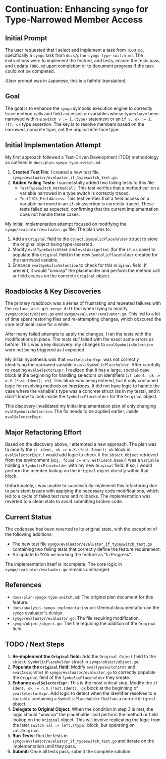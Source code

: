 # Continuation: Enhancing `symgo` for Type-Narrowed Member Access

## Initial Prompt

The user requested that I select and implement a task from `TODO.md`, specifically a `symgo` task from `docs/plan-symgo-type-switch.md`. The instructions were to implement the feature, add tests, ensure the tests pass, and update `TODO.md` upon completion or to document progress if the task could not be completed.

(User prompt was in Japanese, this is a faithful translation).

## Goal

The goal is to enhance the `symgo` symbolic execution engine to correctly trace method calls and field accesses on variables whose types have been narrowed within a `switch v := i.(type)` statement or an `if v, ok := i.(T); ok` type assertion. The key is to resolve members based on the narrowed, concrete type, not the original interface type.

## Initial Implementation Attempt

My first approach followed a Test-Driven Development (TDD) methodology as outlined in `docs/plan-symgo-type-switch.md`.

1.  **Created Test File:** I created a new test file, `symgo/evaluator/evaluator_if_typeswitch_test.go`.
2.  **Added Failing Tests:** I successfully added two failing tests to this file:
    *   `TestTypeSwitch_MethodCall`: This test verifies that a method call on a variable narrowed in a type switch is correctly traced.
    *   `TestIfOk_FieldAccess`: This test verifies that a field access on a variable narrowed in an `if-ok` assertion is correctly traced.
    These tests failed as expected, confirming that the current implementation does not handle these cases.

My initial implementation attempt focused on modifying the `symgo/evaluator/evaluator.go` file. The plan was to:
1.  Add an `Original` field to the `object.SymbolicPlaceholder` struct to store the original object being type-asserted.
2.  Modify `evalTypeSwitchStmt` and `evalAssignStmt` (for the `if-ok` case) to populate this `Original` field in the new `SymbolicPlaceholder` created for the narrowed variable.
3.  Enhance `evalSymbolicSelection` to check for this `Original` field. If present, it would "unwrap" the placeholder and perform the method call or field access on the concrete `Original` object.

## Roadblocks & Key Discoveries

The primary roadblock was a series of frustrating and repeated failures with the `replace_with_git_merge_diff` tool when trying to modify `symgo/object/object.go` and `symgo/evaluator/evaluator.go`. This led to a lot of time spent restoring files and re-attempting changes, which obscured the core technical issue for a while.

After many failed attempts to apply the changes, I ran the tests with the modifications in place. The tests *still* failed with the exact same errors as before. This was a key discovery: my changes to `evalSymbolicSelection` were not being triggered as I expected.

My initial hypothesis was that `evalSelectorExpr` was not correctly identifying the narrowed variable `v` as a `SymbolicPlaceholder`. After carefully re-reading `evalSelectorExpr`, I realized that it has a large, special-case block at the beginning for handling selectors on identifiers (`if ident, ok := n.X.(*ast.Ident); ok`). This block was being entered, but it only contained logic for resolving methods on *interfaces*. It did not have logic to handle the case where the variable's type was a concrete struct (as in my tests), and it didn't know to look inside the `SymbolicPlaceholder` for the `Original` object.

This discovery invalidated my initial implementation plan of only changing `evalSymbolicSelection`. The fix needs to be applied earlier, inside `evalSelectorExpr`.

## Major Refactoring Effort

Based on the discovery above, I attempted a new approach. The plan was to modify the `if ident, ok := n.X.(*ast.Ident); ok` block in `evalSelectorExpr`. I would add logic to check if the `object.Object` retrieved from the environment (`obj, found := env.Get(ident.Name)`) was a `Variable` holding a `SymbolicPlaceholder` with my new `Original` field. If so, I would perform the member lookup on the `Original` object directly within that block.

Unfortunately, I was unable to successfully implement this refactoring due to persistent issues with applying the necessary code modifications, which led to a cycle of failed test runs and rollbacks. The implementation was reverted to a clean state to avoid submitting broken code.

## Current Status

The codebase has been reverted to its original state, with the exception of the following additions:
- The new test file `symgo/evaluator/evaluator_if_typeswitch_test.go` containing two failing tests that correctly define the feature requirement.
- An update to `TODO.md` marking the feature as "In Progress".

The implementation itself is incomplete. The core logic in `symgo/evaluator/evaluator.go` remains unchanged.

## References

- `docs/plan-symgo-type-switch.md`: The original plan document for this feature.
- `docs/analysis-symgo-implementation.md`: General documentation on the `symgo` evaluator's design.
- `symgo/evaluator/evaluator.go`: The file requiring modification.
- `symgo/object/object.go`: The file requiring the addition of the `Original` field.

## TODO / Next Steps

1.  **Re-implement the `Original` field:** Add the `Original Object` field to the `object.SymbolicPlaceholder` struct in `symgo/object/object.go`.
2.  **Populate the `Original` field:** Modify `evalTypeSwitchStmt` and `evalAssignStmt` in `symgo/evaluator/evaluator.go` to correctly populate the `Original` field of the `SymbolicPlaceholder` they create.
3.  **Enhance `evalSelectorExpr`:** This is the most critical step. Modify the `if ident, ok := n.X.(*ast.Ident); ok` block at the beginning of `evalSelectorExpr`. Add logic to detect when the identifier resolves to a `Variable` containing a `SymbolicPlaceholder` that has a non-nil `Original` object.
4.  **Delegate to Original Object:** When the condition in step 3 is met, the logic should "unwrap" the placeholder and perform the method or field lookup on the `Original` object. This will involve replicating the logic from the later `switch val := left.(type)` block, but operating on `val.Original`.
5.  **Run Tests:** Run the tests in `symgo/evaluator/evaluator_if_typeswitch_test.go` and iterate on the implementation until they pass.
6.  **Submit:** Once all tests pass, submit the complete solution.
